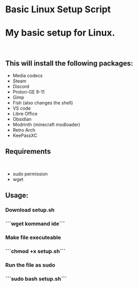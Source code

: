 # Basic Linux Setup Script
 
<h1>My basic setup for Linux.</h1>
<br>
<h2>This will install the following packages:</h2>
    <ul>
        <li>Media codecs</li>
        <li>Steam</li>
        <li>Discord</li>
        <li>Proton-GE 9-11</li>
        <li>Gimp</li>
        <li>Fish (also changes the shell)</li>
        <li>VS code</li>
        <li>Libre Office</li>
        <li>Obsidian</li>
        <li>Modrinth (minecraft modloader)</li>
        <li>Retro Arch</li>
        <li>KeePassXC</li>
    </ul>

<h2>Requirements</h2>
<br>
<ul>
    <li>sudo permission</li>
    <li>wget</li>
</ul>

<h2>Usage:</h2>
<h3>Download setup.sh</h3>
<h3>```wget kommand ide```</h3>
<h3>Make file executeable</h3>
<h3>```chmod +x setup.sh```</h3>
<h3>Run the file as sudo</h3>
<h3>```sudo bash setup.sh```</h3>
